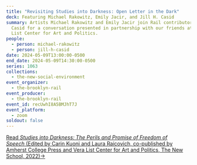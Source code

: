 ```yaml
---
title: "Revisiting Studies into Darkness: Open Letter in the Dark"
deck: Featuring Michael Rakowitz, Emily Jacir, and Jill H. Casid
summary: Artists Michael Rakowitz and Emily Jacir join Rail contributor Jill H.
  Casid for a conversation presented in partnership with our friends at the Vera
  List Center for Art and Politics.
people:
  - person: michael-rakowitz
  - person: jill-h-casid
date: 2024-05-09T13:00:00-0500
end_date: 2024-05-09T14:30:00-0500
series: 1063
collections:
  - the-new-social-environment
event_organizer:
  - the-brooklyn-rail
event_producer:
  - the-brooklyn-rail
event_id: recUwhI8A5BMJhT7J
event_platform:
  - zoom
soldout: false
---
```

[Read *Studies into Darkness: The Perils and Promise of Freedom of Speech* (Edited by Carin Kuoni and Laura Raicovich, co-published by Amherst College Press and Vera List Center for Art and Politics, The New School, 2022)→](https://www.veralistcenter.org/publications/studies-into-darkness-the-perils-and-promise-of-freedom-of-speech)